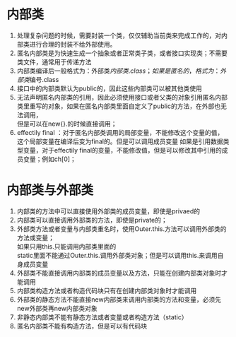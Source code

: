 # 内部类
1.  处理复杂问题的时候，需要封装一个类，仅仅辅助当前类来完成工作的，对内部类进行合理的封装不给外部使用。
2.  匿名内部类是为快速生成一个抽象或者正常类子类，或者接口实现类；不需要类文件，通常用于传递方法
3.  内部类编译后一般格式为：外部类$内部类.class；如果是匿名的，格式为：外部类$编号.class
4.  接口中的内部类默认为public的，因此这些内部类可以被其他类使用
5.  无法声明匿名内部类的引用，因此必须使用接口或者父类的对象引用匿名内部类里重写的对象，如果在匿名内部类里面自定义了public的方法，在外部也无法调用，  
    但是可以在new{}.的时候直接调用；
6.  effectily final ：对于匿名内部类调用的局部变量，不能修改这个变量的值，这个局部变量在编译后变为final的。但是可以调用成员变量
    如果是引用数据类型变量，对于effectily final的变量，不能修改值，但是可以修改其中引用的成员变量；例如ch[0]；

# 内部类与外部类

1. 	内部类的方法中可以直接使用外部类的成员变量，即使是privaed的  
2. 	内部类可以直接调用外部类的方法，即使是private的； 
3. 	外部类方法或者变量与内部类重名时，使用Outer.this.方法可以调用外部类的方法或变量；  
	如果只用this.只能调用内部类里面的  
	static里面不能通过Outer.this.调用外部类对象；但是可以调用this.来调用自身成员变量
4. 	外部类不能直接调用内部类的成员变量以及方法，只能在创建内部类对象时才能调用
5.	内部类构造方法或者构造代码块只有在创建内部类对象时才能调用
6. 	外部类的静态方法不能直接new内部类来调用内部类的方法和变量，必须先new外部类再new内部类对象
7. 	非静态内部类不能有静态方法或者变量或者构造方法（static）
8. 	匿名内部类不能有构造方法，但是可以有代码块
